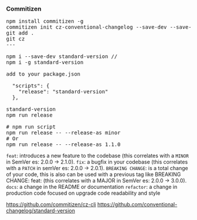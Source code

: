 ### Commitizen
<pre>
npm install commitizen -g
commitizen init cz-conventional-changelog --save-dev --save-exact
git add .
git cz
---

npm i --save-dev standard-version //
npm i -g standard-version

add to your package.json

  "scripts": {
    "release": "standard-version"
  },

standard-version
npm run release

# npm run script
npm run release -- --release-as minor
# Or
npm run release -- --release-as 1.1.0
</pre>

`feat`: introduces a new feature to the codebase (this correlates with a `MINOR` in SemVer es: 2.0.0 -> 2.1.0).
`fix`: a bugfix in your codebase (this correlates with a `PATCH` in semVer es: 2.0.0 -> 2.0.1).
`BREAKING CHANGE`: is a total change of your code, this is also can be used with a previous tag like BREAKING CHANGE: feat: <description> (this correlates with a MAJOR in SemVer es: 2.0.0 -> 3.0.0).
`docs`: a change in the README or documentation
`refactor`: a change in production code focused on upgrade code readability and style

https://github.com/commitizen/cz-cli
https://github.com/conventional-changelog/standard-version
